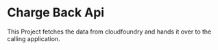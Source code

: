 # Charge Back Api

This Project fetches the data from cloudfoundry and hands it over to the calling application.
